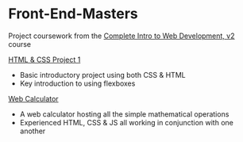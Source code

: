 # Front-End-Masters
Project coursework from the [Complete Intro to Web Development, v2](https://frontendmasters.com/courses/web-development-v2/) course

[HTML & CSS Project 1](https://github.com/JasonHitching/Front-End-Masters/tree/master/HTML_CSS_Project_1)
    <ul>
    <li> Basic introductory project using both CSS & HTML </li>
    <li> Key introduction to using flexboxes </li>
    </ul>
[Web Calculator](https://github.com/JasonHitching/Front-End-Masters/tree/master/Calculator)
    <ul>
    <li> A web calculator hosting all the simple mathematical operations </li>
    <li> Experienced HTML, CSS & JS all working in conjunction with one another </li>
    </ul>
